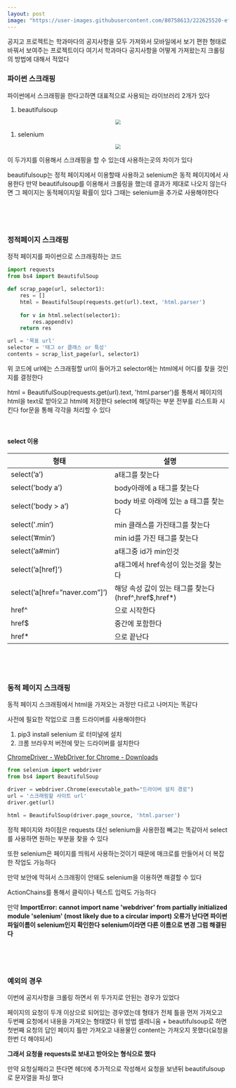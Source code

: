 ```yaml
---
layout: post
image: "https://user-images.githubusercontent.com/80758613/222625520-eff09625-04c8-4a03-9d01-773591176dbe.png"
---
```


공지고 프로젝트는 학과마다의 공지사항을 모두 가져와서 모바일에서 보기 편한 형태로 바꿔서 보여주는 프로젝트이다 여기서 학과마다 공지사항을 어떻게 가져왔는지 크롤링의 방법에 대해서 적었다

### 파이썬 스크래핑

파이썬에서 스크래핑을 한다고하면 대표적으로 사용되는 라이브러리 2개가 있다

1. beautifulsoup

<center>
<img src="https://user-images.githubusercontent.com/80758613/222625520-eff09625-04c8-4a03-9d01-773591176dbe.png" style="zoom:70%;">
</center>

1. selenium

<center>
<img src="https://user-images.githubusercontent.com/80758613/222625502-cc5eb876-1bac-4ee4-a3dc-8bd1cb420b72.png" style="zoom:70%;">
</center>

이 두가지를 이용해서 스크래핑을 할 수 있는데 사용하는곳의 차이가 있다

beautifulsoup는 정적 페이지에서 이용할때 사용하고 selenium은 동적 페이지에서 사용한다 만약 beautifulsoup를 이용해서 크롤링을 했는데 결과가 제대로 나오지 않는다면 그 페이지는 동적페이지일 확률이 있다 그때는 selenium을 추가로 사용해야한다

&nbsp;

&nbsp;

### 정적페이지 스크래핑

정적 페이지를 파이썬으로 스크래핑하는 코드

```python
import requests
from bs4 import BeautifulSoup

def scrap_page(url, selector1):
    res = []
    html = BeautifulSoup(requests.get(url).text, 'html.parser')
    
    for v in html.select(selector1):   
        res.append(v)
    return res

url = '목표 url'
selector = '태그 or 클래스 or 특성'
contents = scrap_list_page(url, selector1)
```

위 코드에 url에는 스크래핑할 url이 들어가고 selector에는 html에서 어디를 찾을 것인지를 결정한다

html = BeautifulSoup(requests.get(url).text, 'html.parser')를 통해서 페이지의 html을 text로 받아오고 html에 저장한다 select에 해당하는 부분 전부를 리스트화 시킨다 for문을 통해 각각을 처리할 수 있다

&nbsp;

#### select 이용

| 형태 | 설명 |
| --- | --- |
| select(’a’) | a태그를 찾는다 |
| select(’body a’) | body아래에 a 태그를 찾는다 |
| select(’body > a’) | body 바로 아래에 있는 a 태그를 찾는다 |
| select(’.min’) | min 클래스를 가진태그를 찾는다 |
| select(’#min’) | min id를 가진 태그를 찾는다 |
| select(’a#min’) | a태그중 id가 min인것 |
| select(’a[href]’) | a태그에서 href속성이 있는것을 찾는다 |
| select(’a[href=”naver.com”]’) | 해당 속성 값이 있는 태그를 찾는다(href^,href$,href*) |
| href^ | 으로 시작한다 |
| href$ | 중간에 포함한다 |
| href* | 으로 끝난다 |

&nbsp;

&nbsp;

### 동적 페이지 스크래핑

동적 페이지 스크래핑에서 html을 가져오는 과정만 다르고 나머지는 똑같다 

사전에 필요한 작업으로 크롬 드라이버를 사용해야한다

1. pip3 install selenium 로 터미널에 설치
2. 크롬 브라우저 버전에 맞는 드라이버를 설치한다

[ChromeDriver - WebDriver for Chrome - Downloads](https://chromedriver.chromium.org/downloads)

```python
from selenium import webdriver
from bs4 import BeautifulSoup

driver = webdriver.Chrome(executable_path="드라이버 설치 경로")
url = '스크래핑할 사이트 url'
driver.get(url)

html = BeautifulSoup(driver.page_source, 'html.parser')
```

정적 페이지와 차이점은 requests 대신 selenium을 사용한점 빼고는 똑같아서 select를 사용하면 원하는 부분을 찾을 수 있다

또한 selenium은 페이지를 띄워서 사용하는것이기 때문에 매크로를 만들어서 더 복잡한 작업도 가능하다

만약 보안에 막혀서 스크래핑이 안돼도 selenium을 이용하면 해결할 수 있다

ActionChains를 통해서 클릭이나 텍스트 입력도 가능하다 

만약 **ImportError: cannot import name 'webdriver' from partially initialized module 'selenium' (most likely due to a circular import) 오류가 난다면 파이썬 파일이름이 selenium인지 확인한다 selenium이라면 다른 이름으로 변경 그럼 해결된다**

&nbsp;

&nbsp;

### 예외의 경우

이번에 공지사항을 크롤링 하면서 위 두가지로 안된는 경우가 있었다

페이지의 요청이 두개 이상으로 되어있는 경우였는데 형태가 전체 틀을 먼저 가져오고 두번째 요청에서 내용을 가져오는 형태였다 위 방법 셀레니움 + beautifulsoup로 하면 첫번째 요청의 답인 페이지 틀만 가져오고 내용물인 content는 가져오지 못했다(요청을 한번 더 해야되서)

**그래서 요청을 requests로 보내고 받아오는 형식으로 했다**

만약 요청실패라고 뜬다면 헤더에 추가적으로 작성해서 요청을 보낸뒤 beautifulsoup로 문자열을 파싱 했다
